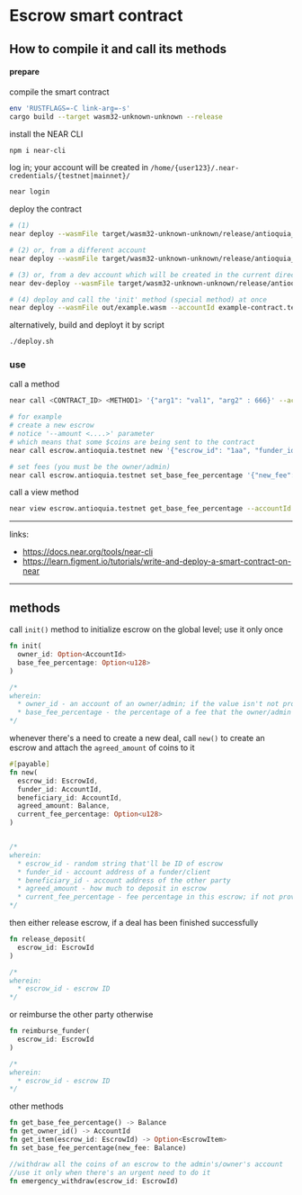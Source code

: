 # Escrow smart contract


## How to compile it and call its methods

#### prepare
compile the smart contract
```bash
env 'RUSTFLAGS=-C link-arg=-s' 
cargo build --target wasm32-unknown-unknown --release
```

install the NEAR CLI
```bash
npm i near-cli
```

log in; your account will be created in `/home/{user123}/.near-credentials/{testnet|mainnet}/`

```bash
near login
```

deploy the contract
```bash
# (1)
near deploy --wasmFile target/wasm32-unknown-unknown/release/antioquia_escrow.wasm --accountId antioquia.testnet

# (2) or, from a different account
near deploy --wasmFile target/wasm32-unknown-unknown/release/antioquia_escrow.wasm --accountId escrow.antioquia.testnet

# (3) or, from a dev account which will be created in the current directory
near dev-deploy --wasmFile target/wasm32-unknown-unknown/release/antioquia_escrow.wasm

# (4) deploy and call the 'init' method (special method) at once
near deploy --wasmFile out/example.wasm --accountId example-contract.testnet --initFunction new --initArgs '{"owner_id": "example-contract.testnet", "total_supply": "10000000"}'
```

alternatively, build and deployt it by script
```bash
./deploy.sh
```

### use
call a method
```bash
near call <CONTRACT_ID> <METHOD1> '{"arg1": "val1", "arg2" : 666}' --accountId <ACCOUNT_ID>

# for example
# create a new escrow
# notice '--amount <....>' parameter
# which means that some $coins are being sent to the contract
near call escrow.antioquia.testnet new '{"escrow_id": "1aa", "funder_id": "11", "beneficiary_id": "22", "agreed_amount": 555}' --amount 0.000000000000000000000010 --accountId antioquia.testnet 

# set fees (you must be the owner/admin)
near call escrow.antioquia.testnet set_base_fee_percentage '{"new_fee": 3}' --accountId escrow.antioquia.testnet
```

call a view method
```bash
near view escrow.antioquia.testnet get_base_fee_percentage --accountId antioquia.testnet
```

---
links:

* https://docs.near.org/tools/near-cli
* https://learn.figment.io/tutorials/write-and-deploy-a-smart-contract-on-near

---
## methods

call `init()` method to initialize escrow on the global level; use it only once

```rust
fn init(
  owner_id: Option<AccountId>
  base_fee_percentage: Option<u128>
)

/*
wherein:
  * owner_id - an account of an owner/admin; if the value isn't not provided, the caller will become the one.
  * base_fee_percentage - the percentage of a fee that the owner/admin will receive off each deal
*/
```

whenever there's a need to create a new deal, call `new()` to create an escrow and attach the `agreed_amount` of coins to it

```rust
#[payable]
fn new(
  escrow_id: EscrowId,
  funder_id: AccountId,
  beneficiary_id: AccountId,
  agreed_amount: Balance,
  current_fee_percentage: Option<u128>
)


/*
wherein:
  * escrow_id - random string that'll be ID of escrow
  * funder_id - account address of a funder/client
  * beneficiary_id - account address of the other party
  * agreed_amount - how much to deposit in escrow
  * current_fee_percentage - fee percentage in this escrow; if not provided, the base_fee_percentage will get used instead
*/
```

then either release escrow, if a deal has been finished successfully

```rust
fn release_deposit(
  escrow_id: EscrowId
)

/*
wherein:
  * escrow_id - escrow ID
*/
```

or reimburse the other party otherwise

```rust
fn reimburse_funder(
  escrow_id: EscrowId
)

/*
wherein:
  * escrow_id - escrow ID 
*/
```

other methods

```rust
fn get_base_fee_percentage() -> Balance
fn get_owner_id() -> AccountId
fn get_item(escrow_id: EscrowId) -> Option<EscrowItem>
fn set_base_fee_percentage(new_fee: Balance)

//withdraw all the coins of an escrow to the admin's/owner's account
//use it only when there's an urgent need to do it
fn emergency_withdraw(escrow_id: EscrowId)
```
